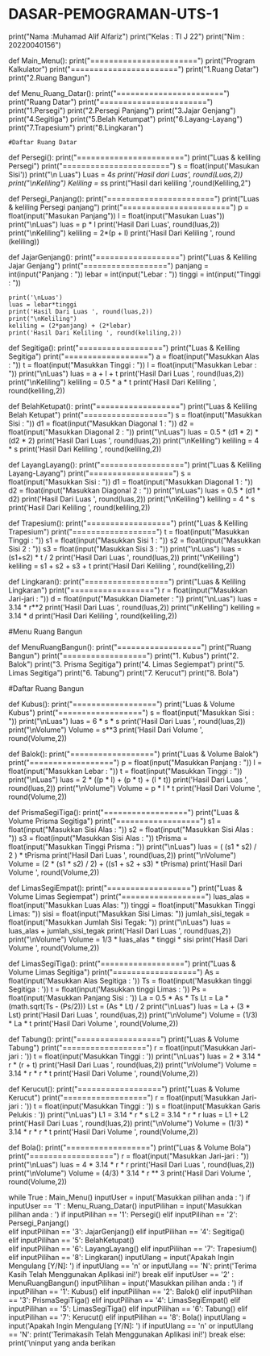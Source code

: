 # DASAR-PEMOGRAMAN-UTS-1
print("Nama :Muhamad Alif Alfariz")
print("Kelas : TI J 22")
print("Nim : 20220040156")

def Main_Menu():
    print("=======================")
    print("Program Kalkulator")
    print("=======================")
    print("1.Ruang Datar")
    print("2.Ruang Bangun")
    
def Menu_Ruang_Datar():
    print("=======================")
    print("Ruang Datar")
    print("=======================")
    print("1.Persegi")
    print("2.Persegi Panjang")
    print("3.Jajar Genjang")
    print("4.Segitiga")
    print("5.Belah Ketumpat")
    print("6.Layang-Layang")
    print("7.Trapesium")
    print("8.Lingkaran")
    
    #Daftar Ruang Datar
    
def Persegi():
    print("=======================")
    print("Luas & keliling Persegi")
    print("=======================")
    s = float(input('Masukan Sisi'))
    print("\n Luas")
    Luas = 4*s
    print('Hasil dari Luas', round(Luas,2))
    print("\nKeliling")
    Keliling = s*s
    print("Hasil dari keliling ',round(Keliling,2")
    
def Persegi_Panjang():
    print("=======================")
    print("Luas & keliling Persegi panjang")
    print("=======================")
    p = float(input("Masukan Panjang"))
    l = float(input("Masukan Luas"))
    print("\nLuas")
    luas = p * l
    print('Hasil Dari Luas', round(luas,2))
    print("\nKeliling")
    keliling = 2*(p + l)
    print('Hasil Dari Keliling ', round (keliling))
    
def JajarGenjang():
    print("==================")
    print("Luas & Keliling Jajar Genjang")
    print("==================")
    panjang = int(input("Panjang : "))
    lebar = int(input("Lebar : "))
    tinggi = int(input("Tinggi : "))

    print('\nLuas')
    luas = lebar*tinggi
    print('Hasil Dari Luas ', round(luas,2))
    print("\nKeliling")
    keliling = (2*panjang) + (2*lebar)
    print('Hasil Dari Keliling ', round(keliling,2))
    
def Segitiga():
    print("==================")
    print("Luas & Keliling Segitiga")
    print("==================")
    a = float(input("Masukkan Alas : "))
    t = float(input("Masukkan Tinggi : "))
    l = float(input("Masukkan Lebar : "))
    print("\nLuas")
    luas = a + l + t
    print('Hasil Dari Luas ', round(luas,2))
    print("\nKeliling")
    keliling = 0.5 * a * t
    print('Hasil Dari Keliling ', round(keliling,2))
    
def BelahKetupat():
    print("==================")
    print("Luas & Keliling Belah Ketupat")
    print("==================")
    s = float(input("Masukkan Sisi : "))
    d1 = float(input("Masukkan Diagonal 1 : "))
    d2 = float(input("Masukkan Diagonal 2 : "))
    print("\nLuas")
    luas = 0.5 * (d1 * 2) * (d2 * 2)
    print('Hasil Dari Luas ', round(luas,2))
    print("\nKeliling")
    keliling = 4 * s
    print('Hasil Dari Keliling ', round(keliling,2))
    
def LayangLayang():
    print("==================")
    print("Luas & Keliling Layang-Layang")
    print("==================")
    s = float(input("Masukkan Sisi  : "))
    d1 = float(input("Masukkan Diagonal 1 : "))
    d2 = float(input("Masukkan Diagonal 2 : "))
    print("\nLuas")
    luas = 0.5 * (d1 * d2)
    print('Hasil Dari Luas ', round(luas,2))
    print("\nKeliling")
    keliling = 4 * s
    print('Hasil Dari Keliling ', round(keliling,2))
    
def Trapesium():
    print("==================")
    print("Luas & Keliling Trapesium")
    print("==================")
    t = float(input("Masukkan Tinggi : "))
    s1 = float(input("Masukkan Sisi 1 : "))
    s2 = float(input("Masukkan Sisi 2 : "))
    s3 = float(input("Masukkan Sisi 3 : "))
    print("\nLuas")
    luas = (s1+s2) * t / 2
    print('Hasil Dari Luas ', round(luas,2))
    print("\nKeliling")
    keliling = s1 + s2 + s3 + t
    print('Hasil Dari Keliling ', round(keliling,2))
    
def Lingkaran():
    print("==================")
    print("Luas & Keliling Lingkaran")
    print("==================")
    r = float(input("Masukkan Jari-jari : "))
    d = float(input("Masukkan Diameter : "))
    print("\nLuas")
    luas = 3.14 * r**2
    print('Hasil Dari Luas ', round(luas,2))
    print("\nKeliling")
    keliling = 3.14 * d
    print('Hasil Dari Keliling ', round(keliling,2))
    
#Menu Ruang Bangun

def MenuRuangBangun():
    print("==================")
    print("Ruang Bangun")
    print("==================")
    print("1. Kubus")
    print("2. Balok")
    print("3. Prisma Segitiga")
    print("4. Limas Segiempat")
    print("5. Limas Segitiga")
    print("6. Tabung")
    print("7. Kerucut")
    print("8. Bola")
    
#Daftar Ruang Bangun

def Kubus():
    print("==================")
    print("Luas & Volume Kubus")
    print("==================")
    s = float(input("Masukkan Sisi : "))
    print("\nLuas")
    luas = 6 * s * s
    print('Hasil Dari Luas ', round(luas,2))
    print("\nVolume")
    Volume = s**3
    print('Hasil Dari Volume ', round(Volume,2))
    
def Balok():
    print("==================")
    print("Luas & Volume Balok")
    print("==================")
    p = float(input("Masukkan Panjang : "))
    l = float(input("Masukkan Lebar : "))
    t = float(input("Masukkan Tinggi : "))
    print("\nLuas")
    luas =  2 * ((p * l) + (p * t) + (l * t))
    print('Hasil Dari Luas ', round(luas,2))
    print("\nVolume")
    Volume = p * l * t
    print('Hasil Dari Volume ', round(Volume,2))
    
def PrismaSegiTiga():
    print("==================")
    print("Luas & Volume Prisma Segitiga")
    print("==================")
    s1 = float(input("Masukkan Sisi Alas : "))
    s2 = float(input("Masukkan Sisi Alas : "))
    s3 = float(input("Masukkan Sisi Alas : "))
    tPrisma = float(input("Masukkan Tinggi Prisma : "))
    print("\nLuas")
    luas = ( (s1 * s2) / 2 ) * tPrisma
    print('Hasil Dari Luas ', round(luas,2))
    print("\nVolume")
    Volume = (2 * (s1 * s2) / 2) + ((s1 + s2 + s3) * tPrisma)
    print('Hasil Dari Volume ', round(Volume,2))
    
def LimasSegiEmpat():
    print("==================")
    print("Luas & Volume Limas Segiempat")
    print("==================")
    luas_alas = float(input("Masukkan Luas Alas: "))
    tinggi = float(input("Masukkan Tinggi Limas: "))
    sisi = float(input("Masukkan Sisi Limas: "))
    jumlah_sisi_tegak = float(input("Masukkan Jumlah Sisi Tegak: "))
    print("\nLuas")
    luas = luas_alas + jumlah_sisi_tegak
    print('Hasil Dari Luas ', round(luas,2))
    print("\nVolume")
    Volume = 1/3 * luas_alas * tinggi * sisi
    print('Hasil Dari Volume ', round(Volume,2))
    
def LimasSegiTiga():
    print("==================")
    print("Luas & Volume Limas Segitiga")
    print("==================")
    As = float(input('Masukkan Alas Segitiga : '))
    Ts = float(input('Masukkan tinggi Segitiga : '))
    t = float(input('Masukkan tinggi Limas : '))
    Ps = float(input('Masukkan Panjang Sisi : '))
    La = 0.5 * As * Ts
    Lt = La * (math.sqrt(Ts - (Ps/2)))
    Lst = (As * Lt) / 2
    print("\nLuas")
    luas = La + (3 * Lst)
    print('Hasil Dari Luas ', round(luas,2))
    print("\nVolume")
    Volume = (1/3) * La * t
    print('Hasil Dari Volume ', round(Volume,2))
    
def Tabung():
    print("==================")
    print("Luas & Volume Tabung")
    print("==================")
    r = float(input('Masukkan Jari-jari : '))
    t = float(input('Masukkan Tinggi : '))
    print("\nLuas")
    luas = 2 * 3.14 * r * (r + t)
    print('Hasil Dari Luas ', round(luas,2))
    print("\nVolume")
    Volume = 3.14 * r * r * t
    print('Hasil Dari Volume ', round(Volume,2))
    
def Kerucut():
    print("==================")
    print("Luas & Volume Kerucut")
    print("==================")
    r = float(input('Masukkan Jari-jari : '))
    t = float(input('Masukkan Tinggi : '))
    s = float(input('Masukkan Garis Pelukis : '))
    print("\nLuas")
    L1 = 3.14 * r * s
    L2 = 3.14 * r * r
    luas = L1 + L2
    print('Hasil Dari Luas ', round(luas,2))
    print("\nVolume")
    Volume = (1/3) * 3.14 * r * r * t
    print('Hasil Dari Volume ', round(Volume,2))
    
def Bola():
    print("==================")
    print("Luas & Volume Bola")
    print("==================")
    r = float(input("Masukkan Jari-jari : "))
    print("\nLuas")
    luas = 4 * 3.14 * r * r
    print('Hasil Dari Luas ', round(luas,2))
    print("\nVolume")
    Volume = (4/3) * 3.14 * r ** 3
    print('Hasil Dari Volume ', round(Volume,2))
    
while True :
    Main_Menu()
    inputUser = input('Masukkan pilihan anda : ')
    if inputUser == '1' :
        Menu_Ruang_Datar()
        inputPilihan = input('Masukkan pilihan anda : ')
        if inputPilihan == '1':
            Persegi() 
        elif inputPilihan == '2':
            Persegi_Panjang()  
        elif inputPilihan == '3':
            JajarGenjang() 
        elif inputPilihan == '4':
            Segitiga()   
        elif inputPilihan == '5':
            BelahKetupat()     
        elif inputPilihan == '6':
            LayangLayang()
        elif inputPilihan == '7':
            Trapesium()
        elif inputPilihan == '8':
            Lingkaran()
        inputUlang = input('Apakah Ingin Mengulang [Y/N]: ')
        if inputUlang == 'n' or inputUlang == 'N':
            print('Terima Kasih Telah Menggunakan Aplikasi ini!')
            break
    elif inputUser == '2' :
        MenuRuangBangun()
        inputPilihan = input('Masukkan pilihan anda : ')
        if inputPilihan == '1':
            Kubus()
        elif inputPilihan == '2':
            Balok()
        elif inputPilihan == '3':
            PrismaSegiTiga()
        elif inputPilihan == '4':
            LimasSegiEmpat()
        elif inputPilihan == '5':
            LimasSegiTiga()
        elif inputPilihan == '6':
            Tabung()
        elif inputPilihan == '7':
            Kerucut()
        elif inputPilihan == '8':
            Bola()
        inputUlang = input('Apakah Ingin Mengulang [Y/N]: ')
        if inputUlang == 'n' or inputUlang == 'N':
            print('Terimakasih Telah Menggunakan Aplikasi ini!')
            break
    else: 
        print('\ninput yang anda berikan
